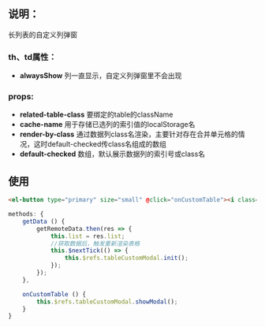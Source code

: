 
## 说明：
长列表的自定义列弹窗

### th、td属性：
- **alwaysShow** 列一直显示，自定义列弹窗里不会出现

### props: 
- **related-table-class** 要绑定的table的className
- **cache-name** 用于存储已选列的索引值的localStorage名
- **render-by-class** 通过数据列class名渲染，主要针对存在合并单元格的情况，这时default-checked传class名组成的数组
- **default-checked** 数组，默认展示数据列的索引号或class名


## 使用

```html
<el-button type="primary" size="small" @click="onCustomTable"><i class="el-icon-setting"></i></el-button>
```

```js
methods: {
	getData () {
		getRemoteData.then(res => {
			this.list = res.list;
			//获取数据后，触发重新渲染表格
			this.$nextTick(() => {
		        this.$refs.tableCustomModal.init();
		    });
		});		
	},

	onCustomTable () {
		this.$refs.tableCustomModal.showModal();
	}
}
```